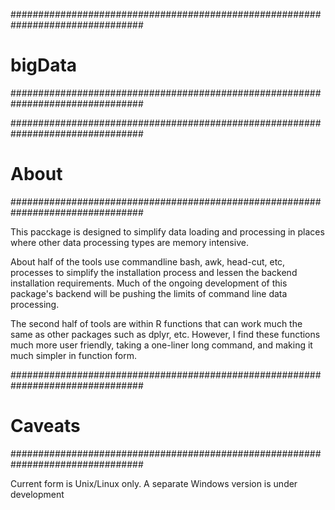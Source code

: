 ################################################################################
# bigData
################################################################################

################################################################################
# About
################################################################################

This pacckage is designed to simplify data loading and processing in places
where other data processing types are memory intensive. 

About half of the tools use commandline bash, awk, head-cut, etc, processes to 
simplify the installation process and lessen the backend installation 
requirements. Much of the ongoing development of this package's backend will be 
pushing the limits of command line data processing. 

The second half of tools are within R functions that can work much the same as
other packages such as dplyr, etc. However, I find these functions much more
user friendly, taking a one-liner long command, and making it much simpler in
function form.

################################################################################
# Caveats
################################################################################

Current form is Unix/Linux only. A separate Windows version is under development



